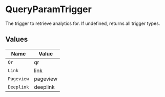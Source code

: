 # QueryParamTrigger

The trigger to retrieve analytics for. If undefined, returns all trigger types.


## Values

| Name       | Value      |
| ---------- | ---------- |
| `Qr`       | qr         |
| `Link`     | link       |
| `Pageview` | pageview   |
| `Deeplink` | deeplink   |